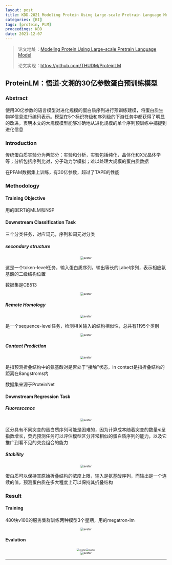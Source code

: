 ```yaml
---
layout: post
title: KDD-2021 Modeling Protein Using Large-scale Pretrain Language Model
categories: [BI]
tags: [protein, PLM]
proceedings: KDD
date: 2021-12-07
---
```


> 论文地址：[Modeling Protein Using Large-scale Pretrain Language Model](http://arxiv.org/abs/2108.07435)
>
> 论文实现：<https://github.com/THUDM/ProteinLM>

## ProteinLM：悟道·文溯的30亿参数蛋白预训练模型

### Abstract

使用30亿参数的语言模型对进化规模的蛋白质序列进行预训练建模，将蛋白质生物学信息进行编码表示。模型在5个标识符级和序列级的下游任务中都获得了明显的改进，表明本文的大规模模型能够准确地从进化规模的单个序列预训练中捕捉到进化信息

### Introduction

传统蛋白质实验分为两部分：实验和分析，实验包括纯化，晶体化和X光晶体学等；分析包括序列比对，分子动力学模拟；难以处理大规模的蛋白质数据

在PFAM数据集上训练，有30亿参数，超过了TAPE的性能

### Methodology

#### Training Objective

用的BERT的MLM和NSP

#### Downstream Classification Task

三个分类任务，对应词元，序列和词元对分类

##### secondary structure

<div align="center" style="float:center"><img src="https://blog-img-1259433191.cos.ap-shanghai.myqcloud.com/ProteinLM/fig1.png" alt="avatar" style="zoom:60%;" /></div>

这是一个token-level任务，输入蛋白质序列，输出等长的Label序列，表示相应氨基酸的二级结构位置

数据集是CB513

<div align="center" style="float:center"><img src="https://blog-img-1259433191.cos.ap-shanghai.myqcloud.com/ProteinLM/loss1.png" alt="avatar" style="zoom:60%;" /></div>

##### Remote Homology

<div align="center" style="float:center"><img src="https://blog-img-1259433191.cos.ap-shanghai.myqcloud.com/ProteinLM/fig2.png" alt="avatar" style="zoom:60%;" /></div>

是一个sequence-level任务，检测相关输入的结构相似性，总共有1195个类别

<div align="center" style="float:center"><img src="https://blog-img-1259433191.cos.ap-shanghai.myqcloud.com/ProteinLM/loss2.png" alt="avatar" style="zoom:60%;" /></div>

##### Contact Prediction

<div align="center" style="float:center"><img src="https://blog-img-1259433191.cos.ap-shanghai.myqcloud.com/ProteinLM/fig3.png" alt="avatar" style="zoom:60%;" /></div>

是指预测折叠结构中的氨基酸对是否处于“接触”状态，in contact是指折叠结构的距离在8angstroms内

数据集来源于ProteinNet

#### Downstream Regression Task

##### Fluorescence

<div align="center" style="float:center"><img src="https://blog-img-1259433191.cos.ap-shanghai.myqcloud.com/ProteinLM/fig4.png" alt="avatar" style="zoom:60%;" /></div>

区分具有不同突变的蛋白质序列可能是困难的，因为计算成本随着突变的数量𝑚呈指数增长，荧光预测任务可以评估模型区分非常相似的蛋白质序列的能力，以及它推广到看不见的突变组合的能力

##### Stability

<div align="center" style="float:center"><img src="https://blog-img-1259433191.cos.ap-shanghai.myqcloud.com/ProteinLM/fig5.png" alt="avatar" style="zoom:60%;" /></div>

蛋白质可以保持其原始折叠结构的浓度上限，输入是氨基酸序列，而输出是一个连续的值，预测蛋白质在多大程度上可以保持其折叠结构

### Result

#### Training

480块v100的服务集群训练两种模型3个星期，用的megatron-lm

<div align="center" style="float:center"><img src="https://blog-img-1259433191.cos.ap-shanghai.myqcloud.com/ProteinLM/tab1.png" alt="avatar" style="zoom:60%;" /></div>

#### Evalution

<div align="center" style="float:center"><img src="https://blog-img-1259433191.cos.ap-shanghai.myqcloud.com/ProteinLM/tab2-tab3.png" alt="avatar" style="zoom:50%;" /><img src="https://blog-img-1259433191.cos.ap-shanghai.myqcloud.com/ProteinLM/tab4-tab6.png" alt="avatar" style="zoom:50%;" /></div>

<div align="center" style="float:center"><img src="https://blog-img-1259433191.cos.ap-shanghai.myqcloud.com/ProteinLM/tab7.png" alt="avatar" style="zoom:60%;" /></div>

<HR align=left color=#987cb9 SIZE=1>